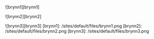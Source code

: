 ![brynn1][brynn1]

![brynn2][brynn2] 

![brynn3][brynn3] <!-- Images -->
[brynn1]: /sites/default/files/brynn1.png
[brynn2]: /sites/default/files/brynn2.png
[brynn3]: /sites/default/files/brynn3.png
